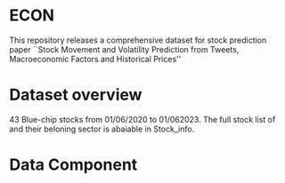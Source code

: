 # ECON 
This repository releases a comprehensive dataset for stock prediction paper ``Stock Movement and Volatility Prediction from Tweets, Macroeconomic Factors and Historical Prices''

# Dataset overview
43 Blue-chip stocks from 01/06/2020 to 01/062023. The full stock list of and their beloning sector is abaiable in Stock_info.

# Data Component

